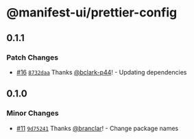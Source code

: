 # @manifest-ui/prettier-config

## 0.1.1

### Patch Changes

- [#16](https://github.com/project44/vessel/pull/16)
  [`8732daa`](https://github.com/project44/vessel/commit/8732daa7af30b297b10a43152ba4ea6678fa6935)
  Thanks [@bclark-p44](https://github.com/bclark-p44)! - Updating dependencies

## 0.1.0

### Minor Changes

- [#11](https://github.com/project44/vessel/pull/11)
  [`9d75241`](https://github.com/project44/vessel/commit/9d752412a1ee1adfb52c6393b4323ef969ca5dfe)
  Thanks [@branclar](https://github.com/branclar)! - Change package names

